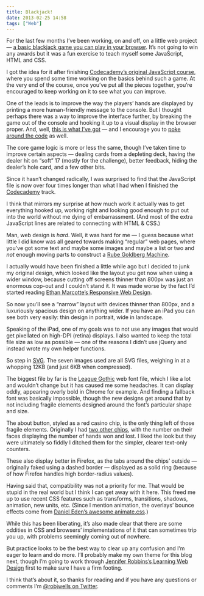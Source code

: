 ```yaml
---
title: Blackjack!
date: 2013-02-25 14:58
tags: ["Web"]
---
```


For the last few months I’ve been working, on and off, on a little web project — [a basic blackjack game you can play in your browser][bj]. It’s not going to win any awards but it was a fun exercise to teach myself some JavaScript, HTML and CSS.

[bj]: http://robjwells.github.com/veintiuno

I got the idea for it after finishing [Codecademy’s original JavaScript course][cjs], where you spend some time working on the basics behind such a game. At the very end of the course, once you’ve put all the pieces together, you’re encouraged to keep working on it to see what you can improve.

[cjs]: http://www.codecademy.com/tracks/javascript-original

One of the leads is to improve the way the players’ hands are displayed by printing a more human-friendly message to the console. But I thought perhaps there was a way to improve the interface further, by breaking the game out of the console and hooking it up to a visual display in the browser proper. And, well, [this is what I’ve got][bj] — and I encourage you to [poke around the code][bjc] as well.

[bjc]: https://github.com/robjwells/veintiuno

The core game logic is more or less the same, though I’ve taken time to improve certain aspects — dealing cards from a depleting deck, having the dealer hit on “soft” 17 (mostly for the challenge), better feedback, hiding the dealer’s hole card, and a few other bits.

Since it hasn’t changed radically, I was surprised to find that the JavaScript file is now over four times longer than what I had when I finished the [Codecademy][] track.

[Codecademy]: http://www.codecademy.com

I think that mirrors my surprise at how much work it actually was to get everything hooked up, working right and looking good enough to put out into the world without me dying of embarrassment. (And most of the extra JavaScript lines are related to connecting with HTML & CSS.)

Man, web design is *hard*. Well, it was hard for me — I guess because what little I did know was all geared towards making “regular” web pages, where you’ve got some text and maybe some images and maybe a list or two and *not* enough moving parts to construct a [Rube Goldberg Machine][rgm].

[rgm]: http://en.wikipedia.org/wiki/Rube_Goldberg_machine

I actually would have been finished a little while ago but I decided to junk my original design, which looked like the layout you get now when using a wider window, because cutting off screens thinner than 800px was just an enormous cop-out and I couldn’t stand it. It was made worse by the fact I’d started reading [Ethan Marcotte’s Responsive Web Design][rwd].

[rwd]: http://www.abookapart.com/products/responsive-web-design

So now you’ll see a “narrow” layout with devices thinner than 800px, and a luxuriously spacious design on anything wider. If you have an iPad you can see both very easily: thin design in portrait, wide in landscape.

Speaking of the iPad, one of my goals was to not use any images that would get pixellated on high-DPI (retina) displays. I also wanted to keep the total file size as low as possible — one of the reasons I didn’t use jQuery and instead wrote my own helper functions.

So step in [SVG][]. The seven images used are all SVG files, weighing in at a whopping 12KB (and just 6KB when compressed).

[SVG]: http://en.wikipedia.org/wiki/Scalable_Vector_Graphics

The biggest file by far is the [League Gothic][lg] web font file, which I like a lot and wouldn’t change but it has caused me some headaches. It can display oddly, appearing overly bold in Chrome for example. And finding a fallback font was basically impossible, though the new designs get around that by not including fragile elements designed around the font’s particular shape and size.

[lg]: http://www.theleagueofmoveabletype.com/league-gothic

The about button, styled as a red casino chip, is the only thing left of those fragile elements. Originally I had [two other chips][chips], with the number on their faces displaying the number of hands won and lost. I liked the look but they were ultimately so fiddly I ditched them for the simpler, clearer text-only counters.

[chips]: /images/2013-02-25_bjchips.png

These also display better in Firefox, as the tabs around the chips’ outside — originally faked using a dashed border — displayed as a solid ring (because of how Firefox handles high border-radius values).

Having said that, compatibility was not a priority for me. That would be stupid in the real world but I think I can get away with it here. This freed me up to use recent CSS features such as transforms, transitions, shadows, animation, new units, etc. (Since I mention animation, the overlays’ bounce effects come from [Daniel Eden’s awesome animate.css][ani].)

[ani]: http://daneden.me/animate/

While this has been liberating, it’s also made clear that there are some oddities in CSS and browsers’ implementations of it that can sometimes trip you up, with problems seemingly coming out of nowhere.

But practice looks to be the best way to clear up any confusion and I’m eager to learn and do more. I’ll probably make my own theme for this blog next, though I’m going to work through [Jennifer Robbins’s Learning Web Design][lwd] first to make sure I have a firm footing.

[lwd]: http://learningwebdesign.com

I think that’s about it, so thanks for reading and if you have any questions or comments I’m [@robjwells on Twitter][tw].

[tw]: http://twitter.com/robjwells
